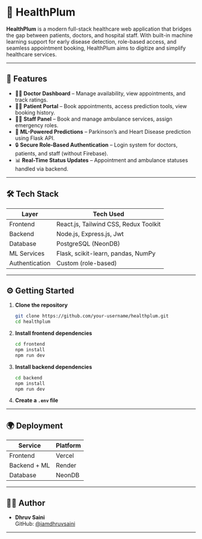
# 🏥 HealthPlum

**HealthPlum** is a modern full-stack healthcare web application that bridges the gap between patients, doctors, and hospital staff. With built-in machine learning support for early disease detection, role-based access, and seamless appointment booking, HealthPlum aims to digitize and simplify healthcare services.

---

## 🚀 Features

- 👩‍⚕️ **Doctor Dashboard** – Manage availability, view appointments, and track ratings.
- 👨‍🦰 **Patient Portal** – Book appointments, access prediction tools, view booking history.
- 🧑‍💼 **Staff Panel** – Book and manage ambulance services, assign emergency roles.
- 🤖 **ML-Powered Predictions** – Parkinson’s and Heart Disease prediction using Flask API.
- 🔒 **Secure Role-Based Authentication** – Login system for doctors, patients, and staff (without Firebase).
- 📊 **Real-Time Status Updates** – Appointment and ambulance statuses handled via backend.

---

## 🛠️ Tech Stack

| Layer        | Tech Used                                  |
|--------------|--------------------------------------------|
| Frontend     | React.js, Tailwind CSS, Redux Toolkit      |
| Backend      | Node.js, Express.js, Jwt                        |
| Database     | PostgreSQL (NeonDB)                        |
| ML Services  | Flask, scikit-learn, pandas, NumPy         |
| Authentication | Custom (role-based)                      |

---

## ⚙️ Getting Started

1. **Clone the repository**
   ```bash
   git clone https://github.com/your-username/healthplum.git
   cd healthplum
   ```

2. **Install frontend dependencies**
   ```bash
   cd frontend
   npm install
   npm run dev
   ```

3. **Install backend dependencies**
   ```bash
   cd backend
   npm install
   npm run dev
   ```

5. **Create a `.env` file**

---

## 🌍 Deployment

| Service        | Platform          |
|----------------|-------------------|
| Frontend       | Vercel  |
| Backend + ML   | Render  |
| Database       | NeonDB  |

---

## 🙋‍♂️ Author

- **Dhruv Saini**  
  GitHub: [@iamdhruvsaini](https://github.com/iamdhruvsaini)  
---
